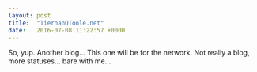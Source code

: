 ```yaml
---
layout: post
title:  "TiernanOToole.net"
date:   2016-07-08 11:22:57 +0000
---
```

So, yup. Another blog... This one will be for the network. Not really a blog, more statuses... bare with me...
